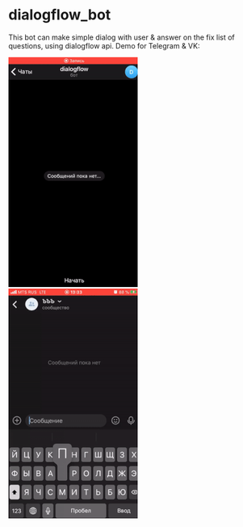 # dialogflow_bot

This bot can make simple dialog with user & answer on the fix list of questions, using dialogflow api. 
Demo for Telegram & VK:

![](telegram_small.gif) ![](vk_small.gif)


